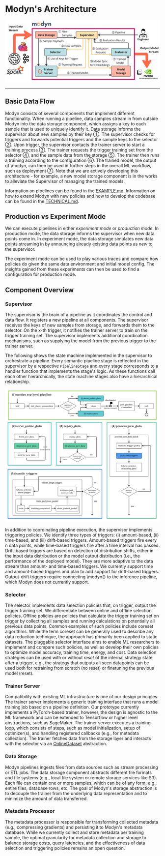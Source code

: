 # Modyn's Architecture

<div align="center">
<img src="../assets/arch.jpg" alt="Modyn architecture"/>

---

</div>

## Basic Data Flow

Modyn consists of several components that implement different functionality.
When running a pipeline, data samples stream in from outside Modyn into the data storage component, which assigns a key to each sample that is used to uniquely identify it.
Data storage informs the supervisor about new samples by their key ①.
The supervisor checks for triggers and forwards potential triggers and the sample keys to the selector ②.
Upon trigger, the supervisor contacts the trainer server to start a training process ③.
The trainer requests the trigger training set from the selector ④, and the sample data from the storage ⑤.
The trainer then runs a training according to the configuration ⑥.
The trained model, the output of \modyn, can then be used in further steps in the overall ML workflow, such as deployment ⑦.
Note that we are actively developing this architecture - for example, a new model storage component is in the works to alleviate the Supervisor of managing the trained models.

Information on pipelines can be found in the [EXAMPLE.md](EXAMPLE.md).
Information on how to extend Modyn with new policies and how to develop the codebase can be found in the [TECHNICAL.md](TECHNICAL.md).

## Production vs Experiment Mode

We can execute pipelines in either _experiment mode_ or _production mode_.
In production mode, the data storage informs the supervisor when new data points come in.
In experiment mode, the data storage simulates new data points streaming in by announcing already existing data points as _new_ to the supervisor.

The experiment mode can be used to play various traces and compare how policies do given the same data environment and initial model config.
The insights gained from these experiments can then be used to find a configuration for production mode.

## Component Overview

### Supervisor

The supervisor is the brain of a pipeline as it coordinates the control and data flow.
It registers a new pipeline at all components.
The supervisor receives the keys of new samples from storage, and forwards them to the selector.
On the x-th trigger, it notifies the trainer server to train on the trigger training set.
The supervisor implements additional coordination mechanisms, such as supplying the model from the previous trigger to
the trainer server.

The following shows the state machine implemented in the supervisor to orchestrate a pipeline. Every semantic
pipeline stage is reflected in the supervisor by a respective `PipelineStage` and every stage corresponds to a handler
function that implements the stage's logic. As these functions call each other hierarchically, the state machine stages
also have a hierarchical relationship.

<img src="../assets/supervisor_statemachine.png" alt="Supervisor State Machine"/>

In addition to coordinating pipeline execution, the supervisor implements triggering policies.
We identify three types of triggers: (i) amount-based, (ii) time-based, and (iii) drift-based triggers.
Amount-based triggers fire every n data points, while time-based triggers fire after a time interval has passed.
Drift-based triggers are based on detection of distribution shifts, either in the input data distribution or the model output distribution (i.e., the performance of the deployed model).
They are more adaptive to the data stream than amount- and time-based triggers.
We currently support time and amount-based triggers and plan to add support for drift-based triggers.
Output-drift triggers require connecting \modyn{} to the inference pipeline, which Modyn does not currently support.

### Selector

The selector implements data selection policies that, on trigger, output the trigger training set.
We differentiate between online and offline selection policies.
Offline policies are policies that calculate the trigger training set on trigger by collecting all samples and running calculations on potentially all previous data points.
Common examples of such policies include coreset algorithms.
While the term coreset can be generally used to describe any data reduction technique, the approach has primarily been applied to static datasets.
The pluggable selector interface aims to enable ML researchers to implement and compare such policies, as well as develop their own policies to optimize model accuracy, training time, energy, and cost.
Data selection strategies can be used with or without _reset_ of the internal strategy state after a trigger, e.g., the strategy that outputs all seen datapoints can be used both for retraining from scratch (no reset) or finetuning the previous model (reset).

### Trainer Server

Compatibility with existing ML infrastructure is one of our design principles.
The trainer server implements a generic training interface that runs a model training job based on a pipeline definition.
Our prototype currently implements a PyTorch-based trainer, however, the design is agnostic to the ML framework and can be extended to Tensorflow or higher level abstractions, such as SageMaker.
The trainer server executes a training loop, which consists of steps, such as model initialization, setup of optimizer(s), and handling registered callbacks (e.g., for metadata collection).
The trainer fetches data from the storage layer and interacts with the selector via an [OnlineDataset](modyn/trainer_server/internal/dataset/online_dataset.py) abstraction.

### Data Storage

Modyn pipelines ingests files from data sources such as stream processing or ETL jobs.
The data storage component abstracts different file formats and file systems (e.g., local file system or remote storage services like S3).
Each file can contain one or more samples, which can be of any form, e.g., entire files, database rows, etc.
The goal of Modyn's storage abstraction is to decouple the trainer from the underlying data representation and to minimize the amount of data transferred.

### Metadata Processor

The metadata processor is responsible for transforming collected metadata (e.g., compressing gradients) and persisting it to Modyn's metadata database.
While we currently collect and store metadata per training sample, the optimal granularity for metadata collection and storage to balance storage costs, query latencies, and the effectiveness of data selection and triggering policies remains an open question.
